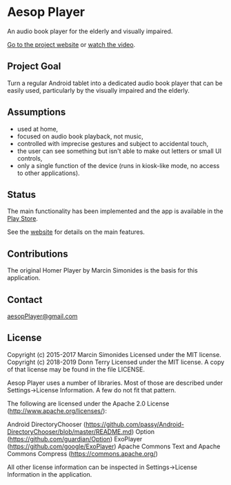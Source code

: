 Aesop Player 
============
An audio book player for the elderly and visually impaired.

[Go to the project website](http://donnKey.github.io/aesopPlayer/)
or
[watch the video](https://www.youtube.com/watch?v=RfLkoLtxzng).

Project Goal
------------
Turn a regular Android tablet into a dedicated audio book player that can be
easily used, particularly by the visually impaired and the elderly.

Assumptions
-----------
* used at home,
* focused on audio book playback, not music,
* controlled with imprecise gestures and subject to accidental touch,
* the user can see something but isn't able to make out letters or small UI
  controls,
* only a single function of the device (runs in kiosk-like mode, no access to
  other applications).

Status
------
The main functionality has been implemented and the app is available in the
[Play Store](https://play.google.com/store/apps/details?id=com.donnKey.aesopPlayer).

See the [website](http://donnKey.github.io/aesopPlayer/features.html) for details
on the main features.

Contributions
-------------
The original Homer Player by Marcin Simonides is the basis for this application.

Contact
-------
aesopPlayer@gmail.com

License
-------
Copyright (c) 2015-2017 Marcin Simonides Licensed under the MIT license.
Copyright (c) 2018-2019 Donn Terry Licensed under the MIT license.
A copy of that license may be found in the file LICENSE.

Aesop Player uses a number of libraries. Most of those are described
under Settings->License Information. A few do not fit that pattern.

The following are licensed under the Apache 2.0 License (http://www.apache.org/licenses/):

Android DirectoryChooser (https://github.com/passy/Android-DirectoryChooser/blob/master/README.md)
Option (https://github.com/guardian/Option)
ExoPlayer (https://github.com/google/ExoPlayer)
Apache Commons Text and Apache Commons Compress (https://commons.apache.org/)

All other license information can be inspected in Settings->License Information
in the application.
